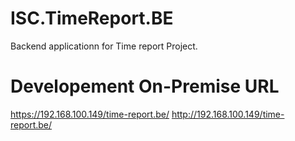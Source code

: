 # ISC.TimeReport.BE
Backend applicationn for Time report Project.

# Developement On-Premise URL

https://192.168.100.149/time-report.be/
http://192.168.100.149/time-report.be/
